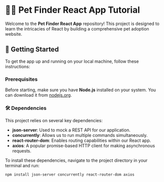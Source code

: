 # 🐶🐱 Pet Finder React App Tutorial

Welcome to the **Pet Finder React App** repository! This project is designed to learn the intricacies of React by building a comprehensive pet adoption website.

## 🚀 Getting Started

To get the app up and running on your local machine, follow these instructions:

### Prerequisites

Before starting, make sure you have **Node.js** installed on your system. You can download it from [nodejs.org](https://nodejs.org/).

### 🛠 Dependencies

This project relies on several key dependencies:

- **json-server**: Used to mock a REST API for our application.
- **concurrently**: Allows us to run multiple commands simultaneously.
- **react-router-dom**: Enables routing capabilities within our React app.
- **axios**: A popular promise-based HTTP client for making asynchronous requests.

To install these dependencies, navigate to the project directory in your terminal and run:

```bash
npm install json-server concurrently react-router-dom axios
```
